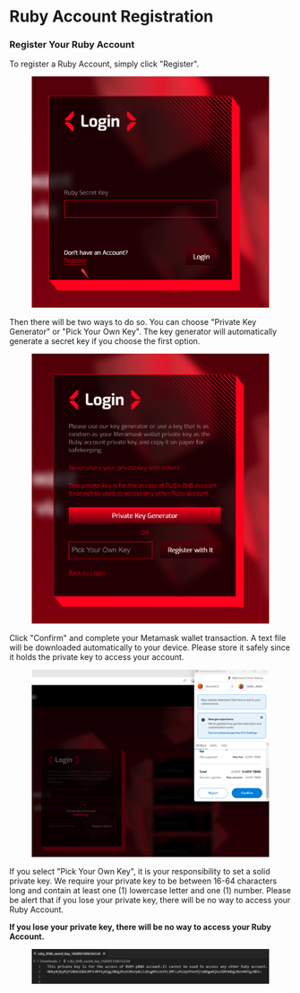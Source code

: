 # Ruby Account Registration

### Register Your Ruby Account <a href="#register-your-ruby-account" id="register-your-ruby-account"></a>

To register a Ruby Account, simply click "Register".

<figure><img src="../.gitbook/assets/image (2).png" alt=""><figcaption></figcaption></figure>

Then there will be two ways to do so. You can choose "Private Key Generator" or "Pick Your Own Key". The key generator will automatically generate a secret key if you choose the first option.

<figure><img src="../.gitbook/assets/image (10).png" alt=""><figcaption></figcaption></figure>

Click "Confirm" and complete your Metamask wallet transaction. A text file will be downloaded automatically to your device. Please store it safely since it holds the private key to access your account.

<figure><img src="../.gitbook/assets/image (1) (1).png" alt=""><figcaption></figcaption></figure>

If you select "Pick Your Own Key", it is your responsibility to set a solid private key. We require your private key to be between 16-64 characters long and contain at least one (1) lowercase letter and one (1) number. Please be alert that if you lose your private key, there will be no way to access your Ruby Account.

**If you lose your private key, there will be no way to access your Ruby Account.**

<figure><img src="../.gitbook/assets/image (4).png" alt=""><figcaption></figcaption></figure>
